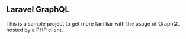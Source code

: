## Laravel GraphQL

This is a sample project to get more familiar with the usage of GraphQL hosted by a PHP client.
